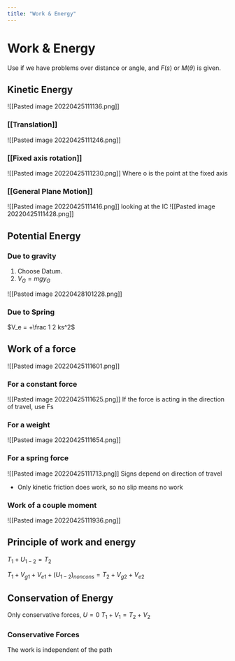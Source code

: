 ```yaml
---
title: "Work & Energy"
---
```

# Work & Energy
Use if we have problems over distance or angle, and $F(s)$ or $M(\theta)$ is given.
## Kinetic Energy
![[Pasted image 20220425111136.png]]

### [[Translation]]
![[Pasted image 20220425111246.png]]

### [[Fixed axis rotation]]
![[Pasted image 20220425111230.png]]
Where o is the point at the fixed axis

### [[General Plane Motion]]
![[Pasted image 20220425111416.png]]
looking at the IC
![[Pasted image 20220425111428.png]]

## Potential Energy
### Due to gravity
1. Choose Datum.
2. $V_G=mgy_G$

![[Pasted image 20220428101228.png]]

### Due to Spring
$V_e = +\frac 1 2 ks^2$


## Work of a force
![[Pasted image 20220425111601.png]]
### For a constant force
![[Pasted image 20220425111625.png]]
If the force is acting in the direction of travel, use Fs
### For a weight
![[Pasted image 20220425111654.png]]
### For a spring force
![[Pasted image 20220425111713.png]]
Signs depend on direction of travel

- Only kinetic friction does work, so no slip means no work
### Work of a couple moment
![[Pasted image 20220425111936.png]]

## Principle of work and energy
$T_1+U_{1-2} = T_2$

$T_1+V_{g1}+V_{e1}+(U_{1-2})_{noncons}=T_2+V_{g2}+V_{e2}$

## Conservation of Energy
Only conservative forces, $U=0$ 
$T_1+V_1=T_2+V_2$

### Conservative Forces
The work is independent of the path
